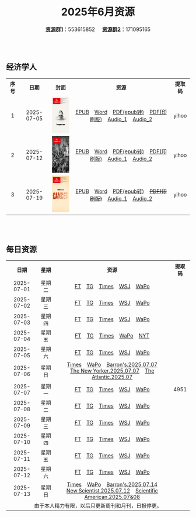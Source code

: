 <div align="center">

# 2025年6月资源

[**资源群1**](https://qm.qq.com/q/p2QRKKD9oA)：553615852 &nbsp;&nbsp;&nbsp;&nbsp;[**资源群2**](https://qm.qq.com/q/XNwz6qD0IO)：171095165

</div>
<br>
<br>

## 经济学人

<table align="center">
        <tr>
            <th align="center">序号</th>
            <th align="center">日期</th>
            <th align="center">封面</th>
            <th align="center">资源</th>
            <th align="center">提取码</th>
        </tr>
        <tr>
            <td align="center">1</td>
            <td align="center">2025-07-05</td>
            <td align="center">
                <img src="https://raw.githubusercontent.com/yihoowong/yihoo/refs/heads/main/asset/images/20250705_DE_EU.webp" width="75" height="100">
            </td>
            <td align="center">
                <a href="https://yihoo.lanzouo.com/i8peK308awba">EPUB</a>&nbsp;&nbsp;&nbsp;
                <a href="https://yihoo.lanzouo.com/iwICr308ayvc">Word</a>&nbsp;&nbsp;&nbsp;
                <a href="https://yihoo.lanzouo.com/i185s308az8f">PDF(epub转)</a>&nbsp;&nbsp;&nbsp;
                <a href="https://yihoo.lanzouo.com/iMSgM30bmo5g">PDF(印刷版)</a>&nbsp;&nbsp;&nbsp;
                <a href="https://yihoo.lanzouo.com/iAIuM308avgj">Audio_1</a>&nbsp;&nbsp;&nbsp;
                <a href="https://yihoo.lanzouo.com/iuHur308arwb">Audio_2</a>
            </td>
            <td align="center">yihoo</td>
        </tr>
        <tr>
            <td align="center">2</td>
            <td align="center">2025-07-12</td>
            <td align="center">
                <img src="https://raw.githubusercontent.com/yihoowong/yihoo/refs/heads/main/asset/images/20250712_DE_EU.webp" width="75" height="100">
            </td>
            <td align="center">
                <a href="https://yihoo.lanzouo.com/ihzNH30sob1i">EPUB</a>&nbsp;&nbsp;&nbsp;
                <a href="https://yihoo.lanzouo.com/iRkW230soamd">Word</a>&nbsp;&nbsp;&nbsp;
                <a href="https://yihoo.lanzouo.com/iwgKK30sobmj">PDF(epub转)</a>&nbsp;&nbsp;&nbsp;
                <a href="https://yihoo.lanzouo.com/iiXpW30vasra">PDF(印刷版)</a>&nbsp;&nbsp;&nbsp;
                <a href="https://yihoo.lanzouo.com/iBpQw30t8l2j">Audio_1</a>&nbsp;&nbsp;&nbsp;
                <a href="https://yihoo.lanzouo.com/ikhlr30t8b9g">Audio_2</a>
            </td>
            <td align="center">yihoo</td>
        </tr>
        <tr>
            <td align="center">3</td>
            <td align="center">2025-07-19</td>
            <td align="center">
                <img src="https://raw.githubusercontent.com/yihoowong/yihoo/refs/heads/main/asset/images/20250719_DE_EU.webp" width="75" height="100">
            </td>
            <td align="center">
                <a href="https://yihoo.lanzouo.com/i0GCB31a4cta">EPUB</a>&nbsp;&nbsp;&nbsp;
                <a href="https://yihoo.lanzouo.com/ibdHn31a4d6d">Word</a>&nbsp;&nbsp;&nbsp;
                <a href="https://yihoo.lanzouo.com/i6BOR31a4cgh">PDF(epub转)</a>&nbsp;&nbsp;&nbsp;
                <s><a href="">PDF(印刷版)</a></s>&nbsp;&nbsp;&nbsp;
                <a href="https://yihoo.lanzouo.com/iSSzF31a4bvg">Audio_1</a>&nbsp;&nbsp;&nbsp;
                <a href="https://yihoo.lanzouo.com/ivuY731a487e">Audio_2</a>
            </td>
            <td align="center">yihoo</td>
        </tr>
</table>

<br>
<br>

## 每日资源

<table align="center">
        <tr>
            <th align="center">日期</th>
            <th align="center">星期</th>
            <th align="center">资源</th>
            <th align="center">提取码</th>
        </tr>
        <tr>
            <td align="center">2025-07-01</td>
            <td align="center">星期二</td>
            <td align="center">
                <a href="https://url12.ctfile.com/f/47748612-1523451451-88e1df">FT</a>&nbsp;&nbsp;&nbsp;
                <a href="https://url12.ctfile.com/f/47748612-1523452330-6a0a67">TG</a>&nbsp;&nbsp;&nbsp;
                <a href="https://url12.ctfile.com/f/47748612-1523452063-22aff3">Times</a>&nbsp;&nbsp;&nbsp;
                <a href="https://url12.ctfile.com/f/47748612-1523451145-96472c">WSJ</a>&nbsp;&nbsp;&nbsp;
                <a href="https://url12.ctfile.com/f/47748612-1523451220-21fa40">WaPo</a>
            </td>
            <td rowspan="13" align="center">4951</td>
        </tr>
        <tr>
            <td align="center">2025-07-02</td>
            <td align="center">星期三</td>
            <td align="center">
                <a href="https://url12.ctfile.com/f/47748612-1523599654-6e2b8c">FT</a>&nbsp;&nbsp;&nbsp;
                <a href="https://url12.ctfile.com/f/47748612-1523599732-d5dac0">TG</a>&nbsp;&nbsp;&nbsp;
                <a href="https://url12.ctfile.com/f/47748612-1523599684-94834a">Times</a>&nbsp;&nbsp;&nbsp;
                <a href="https://url12.ctfile.com/f/47748612-1523599543-2a0557">WSJ</a>&nbsp;&nbsp;&nbsp;
                <a href="https://url12.ctfile.com/f/47748612-1523599555-524a50">WaPo</a>
            </td>
        </tr>
        <tr>
            <td align="center">2025-07-03</td>
            <td align="center">星期四</td>
            <td align="center">
                <a href="https://url12.ctfile.com/f/47748612-1523734189-6f77e0">FT</a>&nbsp;&nbsp;&nbsp;
                <a href="https://url12.ctfile.com/f/47748612-1523734693-88c9bf">TG</a>&nbsp;&nbsp;&nbsp;
                <a href="https://url12.ctfile.com/f/47748612-1523734222-ad006f">Times</a>&nbsp;&nbsp;&nbsp;
                <a href="https://url12.ctfile.com/f/47748612-1523734156-dbed7f">WSJ</a>&nbsp;&nbsp;&nbsp;
                <a href="https://url12.ctfile.com/f/47748612-1523736772-ac0bcf">WaPo</a>
            </td>
        </tr>
        <tr>
            <td align="center">2025-07-04</td>
            <td align="center">星期五</td>
            <td align="center">
                <a href="https://url12.ctfile.com/f/47748612-1523888659-2312ef">FT</a>&nbsp;&nbsp;&nbsp;
                <a href="https://url12.ctfile.com/f/47748612-1523888809-3de2f2">TG</a>&nbsp;&nbsp;&nbsp;
                <a href="https://url12.ctfile.com/f/47748612-1523888758-7af3e7">Times</a>&nbsp;&nbsp;&nbsp;
                <a href="https://url12.ctfile.com/f/47748612-1523888641-527f84">WaPo</a>&nbsp;&nbsp;&nbsp;
                <a href="https://url12.ctfile.com/f/47748612-1523888719-8c3687">NYT</a>
            </td>
        </tr>
        <tr>
            <td align="center">2025-07-05</td>
            <td align="center">星期六</td>
            <td align="center">
                <a href="https://url12.ctfile.com/f/47748612-1524124750-8390c2">FT</a>&nbsp;&nbsp;&nbsp;
                <a href="https://url12.ctfile.com/f/47748612-1524131746-c31aac">TG</a>&nbsp;&nbsp;&nbsp;
                <a href="https://url12.ctfile.com/f/47748612-1524124888-7a4278">Times</a>&nbsp;&nbsp;&nbsp;
                <a href="https://url12.ctfile.com/f/47748612-1524124546-4e659b">WSJ</a>&nbsp;&nbsp;&nbsp;
                <a href="https://url12.ctfile.com/f/47748612-1524131782-182311">WaPo</a>
            </td>
        </tr>
        <tr>
            <td align="center">2025-07-06</td>
            <td align="center">星期日</td>
            <td align="center">
                <a href="https://url12.ctfile.com/f/47748612-1524345064-dd3f5c">Times</a>&nbsp;&nbsp;&nbsp;
                <a href="https://url12.ctfile.com/f/47748612-1524344950-c304e9">WaPo</a>&nbsp;&nbsp;&nbsp;
                <a href="https://url12.ctfile.com/f/47748612-1524345124-3ecbdb">Barron's.2025.07.07</a><br>
                <a href="https://url12.ctfile.com/f/47748612-1524345226-311d0d">The New Yorker.2025.07.07</a>&nbsp;&nbsp;&nbsp;
                <a href="https://url12.ctfile.com/f/47748612-1524345145-69e08e">The Atlantic.2025.07</a>
            </td>
        </tr>
        <tr>
            <td align="center">2025-07-07</td>
            <td align="center">星期一</td>
            <td align="center">
                <a href="https://url12.ctfile.com/f/47748612-1524505690-5f32ab">FT</a>&nbsp;&nbsp;&nbsp;
                <a href="https://url12.ctfile.com/f/47748612-1524506005-abe474">TG</a>&nbsp;&nbsp;&nbsp;
                <a href="https://url12.ctfile.com/f/47748612-1524505789-296067">Times</a>&nbsp;&nbsp;&nbsp;
                <a href="https://url12.ctfile.com/f/47748612-1524505468-cb29ee">WSJ</a>&nbsp;&nbsp;&nbsp;
                <a href="https://url12.ctfile.com/f/47748612-1524505549-e7bbb5">WaPo</a>
            </td>
        </tr>
        <tr>
            <td align="center">2025-07-08</td>
            <td align="center">星期二</td>
            <td align="center">
                <a href="https://url12.ctfile.com/f/47748612-1524680803-5fede5">FT</a>&nbsp;&nbsp;&nbsp;
                <a href="https://url12.ctfile.com/f/47748612-1524681118-c0a964">TG</a>&nbsp;&nbsp;&nbsp;
                <a href="https://url12.ctfile.com/f/47748612-1524680908-129b36">Times</a>&nbsp;&nbsp;&nbsp;
                <a href="https://url12.ctfile.com/f/47748612-1524680695-456a3f">WSJ</a>&nbsp;&nbsp;&nbsp;
                <a href="https://url12.ctfile.com/f/47748612-1524681178-23a254">WaPo</a>
            </td>
        </tr>
        <tr>
            <td align="center">2025-07-09</td>
            <td align="center">星期三</td>
            <td align="center">
                <a href="https://url12.ctfile.com/f/47748612-1524864391-4b37d5">FT</a>&nbsp;&nbsp;&nbsp;
                <a href="https://url12.ctfile.com/f/47748612-1524865870-d509a2">TG</a>&nbsp;&nbsp;&nbsp;
                <a href="https://url12.ctfile.com/f/47748612-1524865669-dceea6">Times</a>&nbsp;&nbsp;&nbsp;
                <a href="https://url12.ctfile.com/f/47748612-1524863863-c20d4f">WSJ</a>&nbsp;&nbsp;&nbsp;
                <a href="https://url12.ctfile.com/f/47748612-1524864142-509055">WaPo</a>
            </td>
        </tr>
        <tr>
            <td align="center">2025-07-10</td>
            <td align="center">星期四</td>
            <td align="center">
                <a href="https://url12.ctfile.com/f/47748612-1525022314-42f809">FT</a>&nbsp;&nbsp;&nbsp;
                <a href="https://url12.ctfile.com/f/47748612-1525022977-4b911f">TG</a>&nbsp;&nbsp;&nbsp;
                <a href="https://url12.ctfile.com/f/47748612-1525022665-322b31">Times</a>&nbsp;&nbsp;&nbsp;
                <a href="https://url12.ctfile.com/f/47748612-1525021777-d38b88">WSJ</a>&nbsp;&nbsp;&nbsp;
                <a href="https://url12.ctfile.com/f/47748612-1525021813-a22f3a">WaPo</a>
            </td>
        </tr>
        <tr>
            <td align="center">2025-07-11</td>
            <td align="center">星期五</td>
            <td align="center">
                <a href="https://url12.ctfile.com/f/47748612-1525204444-107e79">FT</a>&nbsp;&nbsp;&nbsp;
                <a href="https://url12.ctfile.com/f/47748612-1525204579-78a0ba">TG</a>&nbsp;&nbsp;&nbsp;
                <a href="https://url12.ctfile.com/f/47748612-1525204564-c1f5f0">Times</a>&nbsp;&nbsp;&nbsp;
                <a href="https://url12.ctfile.com/f/47748612-1525204381-994af3">WSJ</a>&nbsp;&nbsp;&nbsp;
                <a href="https://url12.ctfile.com/f/47748612-1525204402-e88a2e">WaPo</a>
            </td>
        </tr>
        <tr>
            <td align="center">2025-07-12</td>
            <td align="center">星期六</td>
            <td align="center">
                <a href="https://url12.ctfile.com/f/47748612-1527257932-e09f53">FT</a>&nbsp;&nbsp;&nbsp;
                <a href="https://url12.ctfile.com/f/47748612-1527257962-ef79e6">TG</a>&nbsp;&nbsp;&nbsp;
                <a href="https://url12.ctfile.com/f/47748612-1526623240-01fcda">Times</a>&nbsp;&nbsp;&nbsp;
                <a href="https://url12.ctfile.com/f/47748612-1526142172-885849">WSJ</a>&nbsp;&nbsp;&nbsp;
                <a href="https://url12.ctfile.com/f/47748612-1526142181-100fff">WaPo</a>
            </td>
        </tr>
        <tr>
            <td align="center">2025-07-13</td>
            <td align="center">星期日</td>
            <td align="center">
                <a href="https://url12.ctfile.com/f/47748612-1527370345-016963">Times</a>&nbsp;&nbsp;&nbsp;
                <a href="https://url12.ctfile.com/f/47748612-1527734515-286478">WaPo</a>&nbsp;&nbsp;&nbsp;
                <a href="https://url12.ctfile.com/f/47748612-1527369724-4e6077">Barron's.2025.07.14</a><br>
                <a href="https://url12.ctfile.com/f/47748612-1527369901-289b26">New Scientist.2025.07.12</a>&nbsp;&nbsp;&nbsp;
                <a href="https://url12.ctfile.com/f/47748612-1527370000-dab9ba">Scientific American.2025.07&08</a>
            </td>
        </tr>
        <tr>
            <td colspan="4" align="center">由于本人精力有限，以后只更新周刊和月刊，日报停更。</td>
        </tr>
</table>

